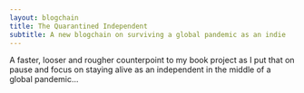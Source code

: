 ```yaml
---
layout: blogchain
title: The Quarantined Independent
subtitle: A new blogchain on surviving a global pandemic as an indie
---
```


A faster, looser and rougher counterpoint to my book project as I put that on pause and focus on staying alive as an independent in the middle of a global pandemic...
